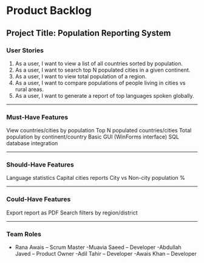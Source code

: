 # Product Backlog

##  Project Title: Population Reporting System

###  User Stories

1. As a user, I want to view a list of all countries sorted by population.
2. As a user, I want to search top N populated cities in a given continent.
3. As a user, I want to view total population of a region.
4. As a user, I want to compare populations of people living in cities vs rural areas.
5. As a user, I want to generate a report of top languages spoken globally.

---

###  Must-Have Features
 View countries/cities by population
 Top N populated countries/cities
 Total population by continent/country
 Basic GUI (WinForms interface)
 SQL database integration

---

###  Should-Have Features
 Language statistics
 Capital cities reports
 City vs Non-city population %

---

### Could-Have Features
 Export report as PDF
 Search filters by region/district

---

###  Team Roles
- Rana Awais – Scrum Master
    -Muavia Saeed – Developer
    -Abdullah Javed – Product Owner
    -Adil Tahir – Developer
     -Awais Khan – Developer
